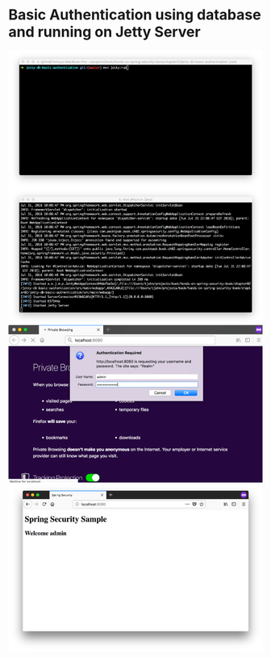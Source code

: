 # Basic Authentication using database and running on Jetty Server
<img src="../screenshots/1.1.png" alt="" align="center">  
  
<img src="../screenshots/1.2.png" alt="" align="center">  

<img src="../screenshots/1.3.png" alt="" align="center">  
  
<img src="../screenshots/1.4.png" alt="" align="center">  
